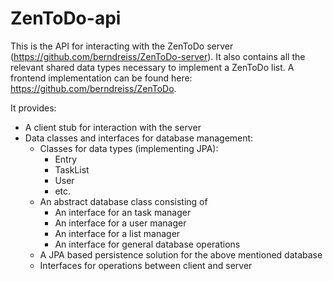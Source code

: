 # ZenToDo-api

This is the API for interacting with the ZenToDo server (https://github.com/berndreiss/ZenToDo-server). It also contains all the relevant shared data types necessary to implement a ZenToDo list. A frontend implementation can be found here: https://github.com/berndreiss/ZenToDo.

It provides:
* A client stub for interaction with the server
* Data classes and interfaces for database management:
  * Classes for data types (implementing JPA):
    *  Entry
    *  TaskList
    *  User
    *  etc.
  * An abstract database class consisting of
    * An interface for an task manager
    * An interface for a user manager
    * An interface for a list manager
    * An interface for general database operations
  * A JPA based persistence solution for the above mentioned database
  * Interfaces for operations between client and server
